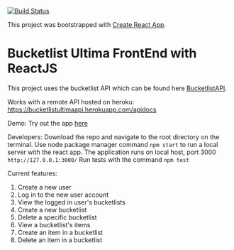 [![Build Status](https://travis-ci.org/AnthonyGW/Bucketlist-FrontEnd.svg?branch=development)](https://travis-ci.org/AnthonyGW/Bucketlist-FrontEnd)

This project was bootstrapped with [Create React App](https://github.com/facebookincubator/create-react-app).

# Bucketlist Ultima FrontEnd with ReactJS
This project uses the bucketlist API which can be found here [BucketlistAPI](https://github.com/AnthonyGW/Bootcamp-XX-Flask-API).

Works with a remote API hosted on heroku: <https://bucketlistultimaapi.herokuapp.com/apidocs>

Demo:
Try out the app [here](https://bucketlistultima.herokuapp.com)

Developers:
Download the repo and navigate to the root directory on the terminal.
Use node package manager command `npm start` to run a local server with the react app.
The application runs on local host, port 3000 `http://127.0.0.1:3000/`
Run tests with the command `npm test`

Current features:
1. Create a new user
2. Log in to the new user account
3. View the logged in user's bucketlists
4. Create a new bucketlist
5. Delete a specific bucketlist
6. View a bucketlist's items
7. Create an item in a bucketlist
8. Delete an item in a bucketlist